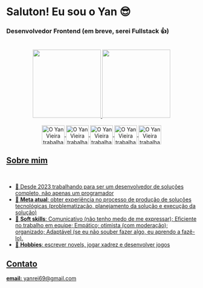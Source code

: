 #  Saluton! Eu sou o Yan :sunglasses:
### Desenvolvedor Frontend (em breve, serei Fullstack :thumbsup:)

</br>

<div align="center">
  <a href="https://Yan-Vieira">
  <img height="180em" src="https://github-readme-stats.vercel.app/api?username=Yan-Vieira&theme=react&show_icons=true&hide_border=false&count_private=true" />
  <img height="180em" src="https://github-readme-stats.vercel.app/api/top-langs/?username=Yan-Vieira&theme=react&show_icons=true&hide_border=false&layout=compact" />
</div>

<!-- - 🔭 I’m currently working on -->

<div align="center" style="display: inline_block;"></br>
  <img align="center" alt="O Yan Vieira trabalha com JavaScript" height="50" width="60" src="https://cdn.jsdelivr.net/gh/devicons/devicon/icons/javascript/javascript-original.svg">
  <img align="center" alt="O Yan Vieira trabalha com TypeScript" height="50" width="60" src="https://cdn.jsdelivr.net/gh/devicons/devicon/icons/typescript/typescript-original.svg">
  <img align="center" alt="O Yan Vieira trabalha com React JS" height="50" width="60" src="https://cdn.jsdelivr.net/gh/devicons/devicon/icons/react/react-original.svg">
  <img align="center" alt="O Yan Vieira trabalha com Next JS" height="50" width="60" src="https://cdn.jsdelivr.net/gh/devicons/devicon/icons/nextjs/nextjs-original.svg">
  <img align="center" alt="O Yan Vieira trabalha com Firebase" height="50" width="60" src="https://cdn.jsdelivr.net/gh/devicons/devicon/icons/firebase/firebase-plain.svg">
</div>

## Sobre mim

</br>

- :calendar: Desde 2023 trabalhando para ser um desenvolvedor de soluções completo, não apenas um programador
- :pushpin:  **Meta atual**: obter experiência no processo de produção de soluções tecnológicas (problematização, planejamento da solução e execução da solução)
- :jigsaw: **Soft skills**: Comunicativo (não tenho medo de me expressar); Eficiente no trabalho em equipe; Empático; otimista (com moderação); organizado; Adaptável (se eu não souber fazer algo, eu aprendo a fazê-lo).
- :art: **Hobbies**: escrever novels, jogar xadrez e desenvolver jogos

## Contato

**email:** yanrei69@gmail.com
